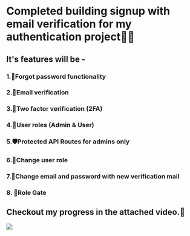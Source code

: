 # Completed building signup with email verification for my authentication project🎯🚀
## It's features will be -
### 1.🔐Forgot password functionality
### 2.📧Email verification
### 3.📲Two factor verification (2FA)
### 4.👥User roles (Admin & User)
### 5.🛡️Protected API Routes for admins only
### 6.🔄Change user role
### 7.📨Change email and password with new verification mail
### 8. 🚪Role Gate
## Checkout my progress in the attached video.🚧
<div>
    <a href="https://www.loom.com/share/3642ee506baf4294a9109044da7249ea">
      <img style="max-width:300px;" src="https://cdn.loom.com/sessions/thumbnails/3642ee506baf4294a9109044da7249ea-with-play.gif">
    </a>
</div>

